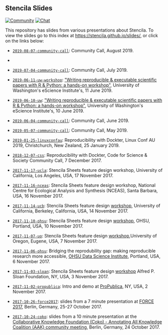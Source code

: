 ## Stencila Slides

[![Community](https://img.shields.io/badge/join-community-green.svg)](https://community.stenci.la)
[![Chat](https://badges.gitter.im/stencila/stencila.svg)](https://gitter.im/stencila/stencila)

This repository has slides from various presentations about Stencila. To view the slides go to this index at https://stencila.github.io/slides/, 
or click on the links below:

- [`2019-08-07-community-call`](https://stencila.github.io/slides/2019-08-07-community-call): Community Call, August 2019.
- 
- [`2019-07-04-community-call`](https://stencila.github.io/slides/2019-07-04-community-call): Community Call, July 2019.

- [`2019-06-11-uw-workshop`](https://stencila.github.io/slides/2019-06-11-uw-workshop): ["Writing reproducible & executable scientific papers with R & Python: a hands-on workshop"](https://escience.washington.edu/events/writing-reproducible-executable-scientific-papers-with-r-python-a-hands-on-workshop/), University of Washington's eScience Institute's, 11 June 2019.

- [`2019-06-10-uw`](https://stencila.github.io/slides/2019-06-10-uw): ["Writing reproducible & executable scientific papers with R & Python: a hands-on workshop"](https://escience.washington.edu/events/writing-reproducible-executable-scientific-papers-with-r-python-a-hands-on-workshop/), University of Washington's eScience Institute's, 10 June 2019.

- [`2019-06-04-community-call`](https://stencila.github.io/slides/2019-06-04-community-call): Community Call, June 2019.

- [`2019-05-07-community-call`](https://stencila.github.io/slides/2019-05-07-community-call): Community Call, May 2019.

- [`2019-01-25-linuxconfau`](https://stencila.github.io/slides/2019-01-25-linuxconfau): Reproducibility with Dockter, Linux Conf AU 2019, Christchurch, New Zealand, 25 January 2019.

- [`2018-12-07-css`](https://stencila.github.io/slides/2018-12-07-css): Reproducibility with Dockter, Code for Science & Society Community Call, 7 December 2017.

- [`2017-11-17-ucla`](https://stencila.github.io/slides/2017-11-17-ucla): Stencila Sheets feature design workshop, University of California, Los Angeles, USA, 17 November 2017.

- [`2017-11-16-nceas`](https://stencila.github.io/slides/2017-11-16-nceas): Stencila Sheets feature design workshop, National Centre for Ecological Analysis and Synthesis (NCEAS), Santa Barbara, USA, 16 November 2017.

- [`2017-11-14-ucb`](https://stencila.github.io/slides/2017-11-14-ucb): Stencila Sheets feature design [workshop](https://community.stenci.la/t/stencila-at-uc-berkeley), University of California, Berkeley, California, USA, 14 November 2017.

- [`2017-11-10-ohsu`](https://stencila.github.io/slides/2017-11-10-ohsu): Stencila Sheets feature design [workshop](https://community.stenci.la/t/112), OHSU, Portland, USA, 10 November 2017.

- [`2017-11-07-uo`](https://stencila.github.io/slides/2017-11-07-uo): Stencila Sheets feature design [workshop](https://community.stenci.la/t/107),University of Oregon, Eugene, USA, 7 November 2017.

- [`2017-11-06-ohsu`](https://stencila.github.io/slides/2017-11-06-ohsu): Bridging the reprodubility gap: making reproducible research more accessible, [OHSU Data Science Institute](https://ohsulibrary-datascienceinstitute.github.io/), Portland, USA, 6 November 2017.

- [`2017-11-03-sloan`](https://stencila.github.io/slides/2017-11-03-sloan): Stencila Sheets feature design [workshop](https://community.stenci.la/t/stencila-in-the-big-apple/) Alfred P. Sloan Foundation, NY, USA, 3 November 2017.

- [`2017-11-02-propublica`](https://stencila.github.io/slides/2017-11-02-propublica): Intro and demo at [ProPublica](https://www.propublica.org/), NY, USA, 2 November 2017. 

- [`2017-10-26-force2017`](https://stencila.github.io/slides/2017-10-26-force2017): slides from a 7 minute presentation at [FORCE 2017](https://www.force2017.org), Berlin, Germany, 25-27 October 2017.

- [`2017-10-24-coko`](https://stencila.github.io/slides/2017-10-24-coko): slides from a 10 minute presentation at the [Collaborative Knowledge Foundation (Coko) - Annotating All Knowledge Coalition (AAK) community meeting](https://www.eventbrite.com/e/community-bazaar-berlin-2017-meeting-tickets-32330736102), Berlin, Germany, 24 October 2017.
